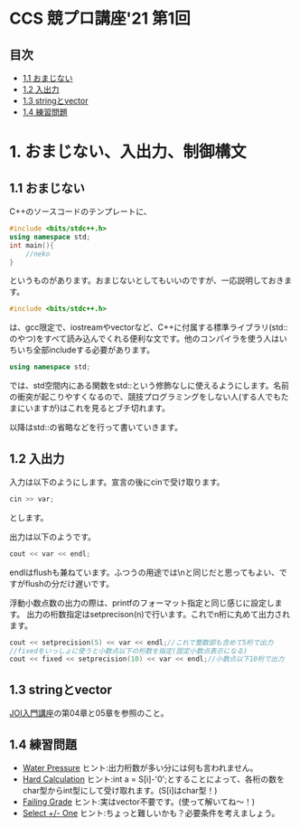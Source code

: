 <!-- omit in toc -->
# CCS 競プロ講座'21 第1回
<!-- omit in toc -->
## 目次
* [1.1 おまじない](#11-おまじない)
* [1.2 入出力](#12-入出力)
* [1.3 stringとvector](#13-stringとvector)
* [1.4 練習問題](#14-練習問題)

# 1. おまじない、入出力、制御構文
## 1.1 おまじない
C++のソースコードのテンプレートに、
```C++
#include <bits/stdc++.h>
using namespace std;
int main(){
	//neko
}
```
というものがあります。おまじないとしてもいいのですが、一応説明しておきます。
```C++
#include <bits/stdc++.h>
```
は、gcc限定で、iostreamやvectorなど、C++に付属する標準ライブラリ(std::のやつ)をすべて読み込んでくれる便利な文です。他のコンパイラを使う人はいちいち全部includeする必要があります。

```C++
using namespace std;
```
では、std空間内にある関数をstd::という修飾なしに使えるようにします。名前の衝突が起こりやすくなるので、競技プログラミングをしない人(する人でもたまにいますが)はこれを見るとブチ切れます。

以降はstd::の省略などを行って書いていきます。

## 1.2 入出力
入力は以下のようにします。宣言の後にcinで受け取ります。
```C++
cin >> var;
```
とします。

出力は以下のようです。
```C++
cout << var << endl;
```
endlはflushも兼ねています。ふつうの用途では\nと同じだと思ってもよい、ですがflushの分だけ遅いです。

浮動小数点数の出力の際は、printfのフォーマット指定と同じ感じに設定します。
出力の桁数指定はsetprecison(n)で行います。これでn桁に丸めて出力されます。
```C++
cout << setprecision(5) << var << endl;//これで整数部も含めて5桁で出力
//fixedをいっしょに使うと小数点以下の桁数を指定(固定小数点表示になる)
cout << fixed << setprecision(10) << var << endl;//小数点以下10桁で出力
```

## 1.3 stringとvector
[JOI入門講座](https://www.ioi-jp.org/intro/)の第04章と05章を参照のこと。



## 1.4 練習問題
- [Water Pressure](https://atcoder.jp/contests/abc231/tasks/abc231_a)
ヒント:出力桁数が多い分には何も言われません。
- [Hard Calculation](https://atcoder.jp/contests/abc229/tasks/abc229_b)
ヒント:int a = S[i]-'0';とすることによって、各桁の数をchar型からint型にして受け取れます。(S[i]はchar型！)
- [Failing Grade](https://atcoder.jp/contests/abc222/tasks/abc222_b)
ヒント:実はvector不要です。(使って解いてね～！)
- [Select +/- One](https://atcoder.jp/contests/typical90/tasks/typical90_x)
ヒント:ちょっと難しいかも？必要条件を考えましょう。